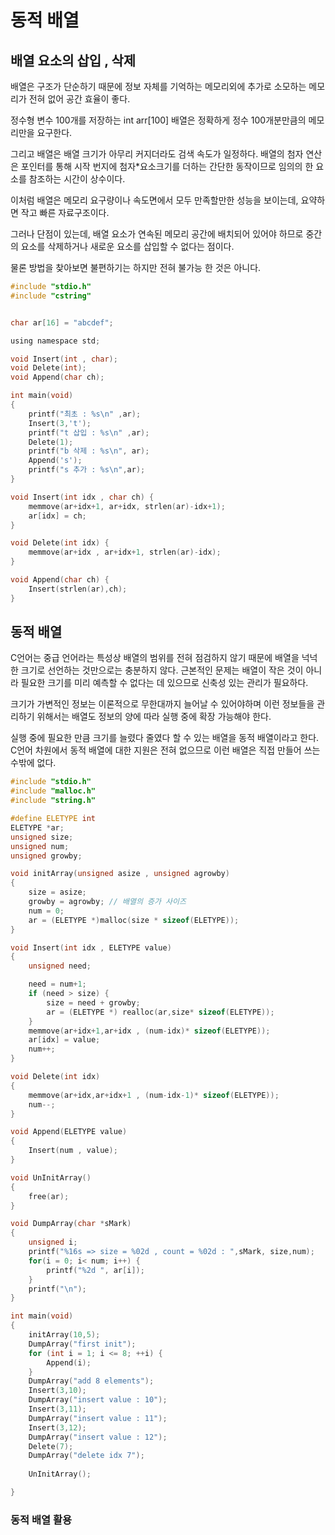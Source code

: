 # 동적 배열

## 배열 요소의 삽입 , 삭제

배열은 구조가 단순하기 때문에 정보 자체를 기억하는 메모리외에 추가로 소모하는 메모리가 전혀 없어
공간 효율이 좋다.

정수형 변수 100개를 저장하는 int arr[100] 배열은 정확하게 정수 100개분만큼의 메모리만을 요구한다.

그리고 배열은 배열 크기가 아무리 커지더라도 검색 속도가 일정하다. 
배열의 첨자 연산은 포인터를 통해 시작 번지에 첨자*요소크기를 더하는 간단한 동작이므로 임의의 한 요소를
참조하는 시간이 상수이다. 

이처럼 배열은 메모리 요구량이나 속도면에서 모두 만족할만한 성능을 보이는데, 요약하면
작고 빠른 자료구조이다. 

그러나 단점이 있는데, 배열 요소가 연속된 메모리 공간에 배치되어 있어야 하므로 중간의 요소를
삭제하거나 새로운 요소를 삽입할 수 없다는 점이다.

물론 방법을 찾아보면 불편하기는 하지만 전혀 불가능 한 것은 아니다. 

```c
#include "stdio.h"
#include "cstring"


char ar[16] = "abcdef";

using namespace std;

void Insert(int , char);
void Delete(int);
void Append(char ch);

int main(void)
{
    printf("최초 : %s\n" ,ar);
    Insert(3,'t');
    printf("t 삽입 : %s\n" ,ar);
    Delete(1);
    printf("b 삭제 : %s\n", ar);
    Append('s');
    printf("s 추가 : %s\n",ar);
}

void Insert(int idx , char ch) {
    memmove(ar+idx+1, ar+idx, strlen(ar)-idx+1);
    ar[idx] = ch;
}

void Delete(int idx) {
    memmove(ar+idx , ar+idx+1, strlen(ar)-idx);
}

void Append(char ch) {
    Insert(strlen(ar),ch);
}
```

## 동적 배열

C언어는 중급 언어라는 특성상 배열의 범위를 전혀 점검하지 않기 때문에 배열을 넉넉한 크기로 선언하는 것만으로는
충분하지 않다. 근본적인 문제는 배열이 작은 것이 아니라 필요한 크기를 미리 예측할 수 없다는 데 있으므로
신축성 있는 관리가 필요하다.

크기가 가변적인 정보는 이론적으로 무한대까지 늘어날 수 있어야하며 이런 정보들을 관리하기 위해서는
배열도 정보의 양에 따라 실행 중에 확장 가능해야 한다.

실행 중에 필요한 만큼 크기를 늘렸다 줄였다 할 수 있는 배열을 동적 배열이라고 한다.
C언어 차원에서 동적 배열에 대한 지원은 전혀 없으므로 이런 배열은 직접 만들어 쓰는 수밖에 없다.

```c
#include "stdio.h"
#include "malloc.h"
#include "string.h"

#define ELETYPE int
ELETYPE *ar;
unsigned size;
unsigned num;
unsigned growby;

void initArray(unsigned asize , unsigned agrowby)
{
    size = asize;
    growby = agrowby; // 배열의 증가 사이즈
    num = 0;
    ar = (ELETYPE *)malloc(size * sizeof(ELETYPE));
}

void Insert(int idx , ELETYPE value)
{
    unsigned need;

    need = num+1;
    if (need > size) {
        size = need + growby;
        ar = (ELETYPE *) realloc(ar,size* sizeof(ELETYPE));
    }
    memmove(ar+idx+1,ar+idx , (num-idx)* sizeof(ELETYPE));
    ar[idx] = value;
    num++;
}

void Delete(int idx)
{
    memmove(ar+idx,ar+idx+1 , (num-idx-1)* sizeof(ELETYPE));
    num--;
}

void Append(ELETYPE value)
{
    Insert(num , value);
}

void UnInitArray()
{
    free(ar);
}

void DumpArray(char *sMark)
{
    unsigned i;
    printf("%16s => size = %02d , count = %02d : ",sMark, size,num);
    for(i = 0; i< num; i++) {
        printf("%2d ", ar[i]);
    }
    printf("\n");
}

int main(void)
{
    initArray(10,5);
    DumpArray("first init");
    for (int i = 1; i <= 8; ++i) {
        Append(i);
    }
    DumpArray("add 8 elements");
    Insert(3,10);
    DumpArray("insert value : 10");
    Insert(3,11);
    DumpArray("insert value : 11");
    Insert(3,12);
    DumpArray("insert value : 12");
    Delete(7);
    DumpArray("delete idx 7");
    
    UnInitArray();

}
```

### 동적 배열 활용


